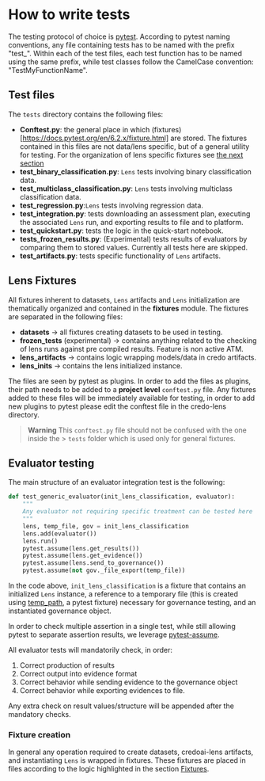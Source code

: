 # How to write tests

The testing protocol of choice is [pytest](https://docs.pytest.org/en/7.2.x/). According to pytest naming conventions, any file containing tests has to be named with the prefix "test_". Within each of the test files, each test function has to be named using the same prefix, while test classes follow the CamelCase convention: "TestMyFunctionName".

## Test files

The `tests` directory contains the following files:

* **Conftest.py**: the general place in which (fixtures)[https://docs.pytest.org/en/6.2.x/fixture.html] are stored.
The fixtures contained in this files are not data/lens specific, but
of a general utility for testing. For the organization of lens specific
fixtures see [the next section](#fixtures)
* **test_binary_classification.py**: `Lens` tests involving binary classification data.
* **test_multiclass_classification.py**: `Lens` tests involving multiclass classification data.
* **test_regression.py**:`Lens` tests involving regression data.
* **test_integration.py**: tests downloading an assessment plan, executing the associated `Lens` run, and exporting results to file and to
platform.
* **test_quickstart.py**: tests the logic in the quick-start notebook.
* **tests_frozen_results.py**: (Experimental) tests results of evaluators by comparing them to stored values. Currently all tests here are skipped.
* **test_artifacts.py**: tests specific functionality of `Lens` artifacts.

## Lens Fixtures
All fixtures inherent to datasets, `Lens` artifacts and `Lens` initialization are thematically organized and contained in the **fixtures** module. The fixtures are separated in the following
files:

- **datasets** -> all fixtures creating datasets to be used in testing.
- **frozen_tests** (experimental) -> contains anything related to the checking
  of lens runs against pre compiled results. Feature is non active ATM.
- **lens_artifacts** -> contains logic wrapping models/data in credo artifacts.
- **lens_inits** -> contains the lens initialized instance.

The files are seen by pytest as plugins. In order to add the files as plugins, their path needs to be added to a **project level** `conftest.py` file. Any fixtures added to these files will be immediately available
for testing, in order to add new plugins to pytest please edit the conftest file in the credo-lens directory.

> **Warning**
> This `conftest.py` file should not be confused with the one inside the > `tests` folder which is used only for general fixtures.


## Evaluator testing

The main structure of an evaluator integration test is the following:

```python
def test_generic_evaluator(init_lens_classification, evaluator):
    """
    Any evaluator not requiring specific treatment can be tested here
    """
    lens, temp_file, gov = init_lens_classification
    lens.add(evaluator())
    lens.run()
    pytest.assume(lens.get_results())
    pytest.assume(lens.get_evidence())
    pytest.assume(lens.send_to_governance())
    pytest.assume(not gov._file_export(temp_file))
```
In the code above, `init_lens_classification` is a fixture that contains an initialized `Lens` instance, a reference to a temporary file (this is created using [temp_path](https://credo-ai.atlassian.net/jira/projects), a pytest fixture) necessary for governance testing, and an instantiated governance object.

In order to check multiple assertion in a single test, while still allowing pytest to separate assertion results, we leverage [pytest-assume](https://github.com/astraw38/pytest-assume).

All evaluator tests will mandatorily check, in order:

1. Correct production of results
2. Correct output into evidence format
3. Correct behavior while sending evidence to the governance object
4. Correct behavior while exporting evidences to file.

Any extra check on result values/structure will be appended after the mandatory checks.

### Fixture creation
In general any operation required to create datasets, credoai-lens artifacts, and instantiating `Lens` is wrapped in fixtures. These fixtures are placed in files according to the logic highlighted in 
the section [Fixtures](#fixtures).





